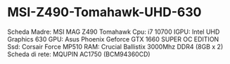 # MSI-Z490-Tomahawk-UHD-630
Scheda Madre: MSI MAG Z490 Tomahawk Cpu: i7 10700 IGPU: Intel UHD Graphics 630 GPU: Asus Phoenix Geforce GTX 1660 SUPER OC EDITION Ssd: Corsair Force MP510 RAM: Crucial Ballistix 3000Mhz DDR4 (8GB x 2) Scheda di rete: MQUPIN AC1750 (BCM94360CD) 
